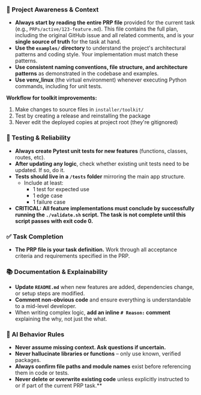 ### 🔄 Project Awareness & Context

- **Always start by reading the entire PRP file** provided for the current task (e.g., `PRPs/active/123-feature.md`). This file contains the full plan, including the original GitHub issue and all related comments, and is your **single source of truth** for the task at hand.
- **Use the `examples/` directory** to understand the project's architectural patterns and coding style. Your implementation must match these patterns.
- **Use consistent naming conventions, file structure, and architecture patterns** as demonstrated in the codebase and examples.
- **Use venv_linux** (the virtual environment) whenever executing Python commands, including for unit tests.


**Workflow for toolkit improvements:**
1. Make changes to source files in `installer/toolkit/`
2. Test by creating a release and reinstalling the package
3. Never edit the deployed copies at project root (they're gitignored)



### 🧪 Testing & Reliability

- **Always create Pytest unit tests for new features** (functions, classes, routes, etc).
- **After updating any logic**, check whether existing unit tests need to be updated. If so, do it.
- **Tests should live in a `/tests` folder** mirroring the main app structure.
  - Include at least:
    - 1 test for expected use
    - 1 edge case
    - 1 failure case
- **CRITICAL: All feature implementations must conclude by successfully running the `./validate.sh` script. The task is not complete until this script passes with exit code 0.**

### ✅ Task Completion

- **The PRP file is your task definition.** Work through all acceptance criteria and requirements specified in the PRP.

### 📚 Documentation & Explainability

- **Update `README.md`** when new features are added, dependencies change, or setup steps are modified.
- **Comment non-obvious code** and ensure everything is understandable to a mid-level developer.
- When writing complex logic, **add an inline `# Reason:` comment** explaining the why, not just the what.

### 🧠 AI Behavior Rules

- **Never assume missing context. Ask questions if uncertain.**
- **Never hallucinate libraries or functions** – only use known, verified packages.
- **Always confirm file paths and module names** exist before referencing them in code or tests.
- **Never delete or overwrite existing code** unless explicitly instructed to or if part of the current PRP task.**
